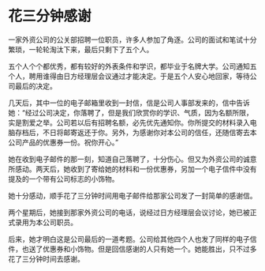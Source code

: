 # 花三分钟感谢

一家外资公司的公关部招聘一位职员，许多人参加了角逐。公司的面试和笔试十分繁琐，一轮轮淘汰下来，最后只剩下了五个人。 

五个人个个都优秀，都有较好的外表条件和学识，都毕业于名牌大学。公司通知五个人，聘用谁得由日方经理层会议通过才能决定。于是五个人安心地回家，等待公司最后的决定。 

几天后，其中一位的电子邮箱里收到一封信，信是公司人事部发来的，信中告诉她：“经过公司决定，你落聘了，但是我们欣赏你的学识、气质，因为名额所限，实是割爱之举。公司若以后有招聘名额，必先优先通知你。你所提交的材料录入电脑存档后，不日将邮寄返还于你。另外，为感谢你对本公司的信任，还随信寄去本公司产品的优惠券一份。祝你开心。” 

她在收到电子邮件的那一刻，知道自己落聘了，十分伤心。但又为外资公司的诚意所感动。两天后，她收到了寄给她的材料和一份优惠券，另加一个电子信件中没有提及的一个带有公司标志的小饰物。 

她十分感动，顺手花了三分钟时间用电子邮件给那家公司发了一封简单的感谢信。 

两个星期后，她接到那家外资公司的电话，说经过日方经理层会议讨论，她已被正式录用为本公司职员。 

后来，她才明白这是公司最后的一道考题。公司给其他四个人也发了同样的电子信件，也送了优惠券和小饰物。但是回信感谢的人只有她一个。她能胜出，只不过多花了三分钟时间去感谢。
 